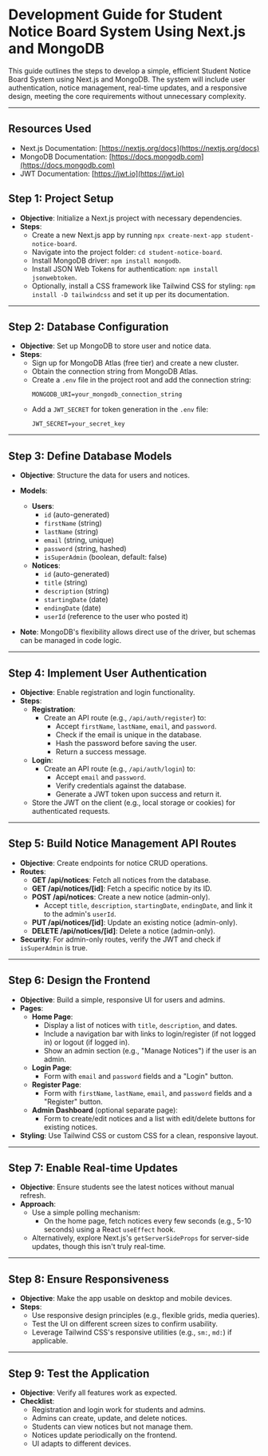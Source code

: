# Development Guide for Student Notice Board System Using Next.js and MongoDB

This guide outlines the steps to develop a simple, efficient Student Notice Board System using Next.js and MongoDB. The system will include user authentication, notice management, real-time updates, and a responsive design, meeting the core requirements without unnecessary complexity.

---

## Resources Used
- Next.js Documentation: [https://nextjs.org/docs](https://nextjs.org/docs)
- MongoDB Documentation: [https://docs.mongodb.com](https://docs.mongodb.com)
- JWT Documentation: [https://jwt.io](https://jwt.io)

## Step 1: Project Setup
- **Objective**: Initialize a Next.js project with necessary dependencies.
- **Steps**:
  - Create a new Next.js app by running `npx create-next-app student-notice-board`.
  - Navigate into the project folder: `cd student-notice-board`.
  - Install MongoDB driver: `npm install mongodb`.
  - Install JSON Web Tokens for authentication: `npm install jsonwebtoken`.
  - Optionally, install a CSS framework like Tailwind CSS for styling: `npm install -D tailwindcss` and set it up per its documentation.

---

## Step 2: Database Configuration
- **Objective**: Set up MongoDB to store user and notice data.
- **Steps**:
  - Sign up for MongoDB Atlas (free tier) and create a new cluster.
  - Obtain the connection string from MongoDB Atlas.
  - Create a `.env` file in the project root and add the connection string:
    ```
    MONGODB_URI=your_mongodb_connection_string
    ```
  - Add a `JWT_SECRET` for token generation in the `.env` file:
    ```
    JWT_SECRET=your_secret_key
    ```

---

## Step 3: Define Database Models
- **Objective**: Structure the data for users and notices.
- **Models**:
  - **Users**:
    - `id` (auto-generated)
    - `firstName` (string)
    - `lastName` (string)
    - `email` (string, unique)
    - `password` (string, hashed)
    - `isSuperAdmin` (boolean, default: false)
  - **Notices**:
    - `id` (auto-generated)
    - `title` (string)
    - `description` (string)
    - `startingDate` (date)
    - `endingDate` (date)
    - `userId` (reference to the user who posted it)

- **Note**: MongoDB's flexibility allows direct use of the driver, but schemas can be managed in code logic.

---

## Step 4: Implement User Authentication
- **Objective**: Enable registration and login functionality.
- **Steps**:
  - **Registration**:
    - Create an API route (e.g., `/api/auth/register`) to:
      - Accept `firstName`, `lastName`, `email`, and `password`.
      - Check if the email is unique in the database.
      - Hash the password before saving the user.
      - Return a success message.
  - **Login**:
    - Create an API route (e.g., `/api/auth/login`) to:
      - Accept `email` and `password`.
      - Verify credentials against the database.
      - Generate a JWT token upon success and return it.
  - Store the JWT on the client (e.g., local storage or cookies) for authenticated requests.

---

## Step 5: Build Notice Management API Routes
- **Objective**: Create endpoints for notice CRUD operations.
- **Routes**:
  - **GET /api/notices**: Fetch all notices from the database.
  - **GET /api/notices/[id]**: Fetch a specific notice by its ID.
  - **POST /api/notices**: Create a new notice (admin-only).
    - Accept `title`, `description`, `startingDate`, `endingDate`, and link it to the admin's `userId`.
  - **PUT /api/notices/[id]**: Update an existing notice (admin-only).
  - **DELETE /api/notices/[id]**: Delete a notice (admin-only).
- **Security**: For admin-only routes, verify the JWT and check if `isSuperAdmin` is true.

---

## Step 6: Design the Frontend
- **Objective**: Build a simple, responsive UI for users and admins.
- **Pages**:
  - **Home Page**:
    - Display a list of notices with `title`, `description`, and dates.
    - Include a navigation bar with links to login/register (if not logged in) or logout (if logged in).
    - Show an admin section (e.g., "Manage Notices") if the user is an admin.
  - **Login Page**:
    - Form with `email` and `password` fields and a "Login" button.
  - **Register Page**:
    - Form with `firstName`, `lastName`, `email`, and `password` fields and a "Register" button.
  - **Admin Dashboard** (optional separate page):
    - Form to create/edit notices and a list with edit/delete buttons for existing notices.
- **Styling**: Use Tailwind CSS or custom CSS for a clean, responsive layout.

---

## Step 7: Enable Real-time Updates
- **Objective**: Ensure students see the latest notices without manual refresh.
- **Approach**:
  - Use a simple polling mechanism:
    - On the home page, fetch notices every few seconds (e.g., 5-10 seconds) using a React `useEffect` hook.
  - Alternatively, explore Next.js's `getServerSideProps` for server-side updates, though this isn't truly real-time.

---

## Step 8: Ensure Responsiveness
- **Objective**: Make the app usable on desktop and mobile devices.
- **Steps**:
  - Use responsive design principles (e.g., flexible grids, media queries).
  - Test the UI on different screen sizes to confirm usability.
  - Leverage Tailwind CSS's responsive utilities (e.g., `sm:`, `md:`) if applicable.

---

## Step 9: Test the Application
- **Objective**: Verify all features work as expected.
- **Checklist**:
  - Registration and login work for students and admins.
  - Admins can create, update, and delete notices.
  - Students can view notices but not manage them.
  - Notices update periodically on the frontend.
  - UI adapts to different devices.
